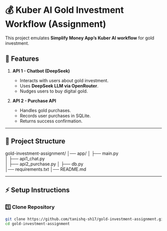 # 💰 Kuber AI Gold Investment Workflow (Assignment)

This project emulates **Simplify Money App’s Kuber AI workflow** for gold investment.

## 🚀 Features
1. **API 1 - Chatbot (DeepSeek)**  
   - Interacts with users about gold investment.  
   - Uses **DeepSeek LLM via OpenRouter**.  
   - Nudges users to buy digital gold.

2. **API 2 - Purchase API**  
   - Handles gold purchases.  
   - Records user purchases in SQLite.  
   - Returns success confirmation.

---

## 📂 Project Structure
gold-investment-assignment/
│── app/
│   ├── main.py          
│   ├── api1_chat.py    
│   ├── api2_purchase.py
│   ├── db.py           
│── requirements.txt
│── README.md



---

## ⚡ Setup Instructions

### 1️⃣ Clone Repository
```bash
git clone https://github.com/tanishq-sh17/gold-investment-assignment.git
cd gold-investment-assignment
